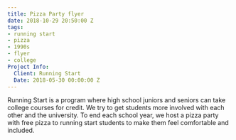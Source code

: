 ```yaml
---
title: Pizza Party flyer
date: 2018-10-29 20:50:00 Z
tags:
- running start
- pizza
- 1990s
- flyer
- college
Project Info:
  Client: Running Start
  Date: 2018-05-30 00:00:00 Z
---
```


Running Start is a program where high school juniors and seniors can take college courses for credit. We try to get students more involved with each other and the university. To end each school year, we host a pizza party with free pizza to running start students to make them feel comfortable and included.